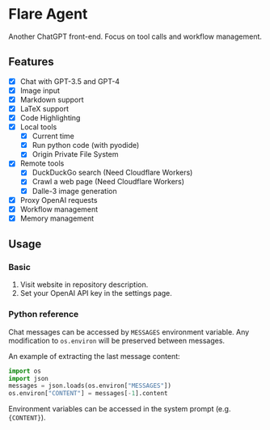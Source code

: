 # Flare Agent

Another ChatGPT front-end. Focus on tool calls and workflow management.

## Features

- [x] Chat with GPT-3.5 and GPT-4
- [x] Image input
- [x] Markdown support
- [x] LaTeX support
- [x] Code Highlighting
- [x] Local tools
  - [x] Current time
  - [x] Run python code (with pyodide)
  - [x] Origin Private File System
- [x] Remote tools
  - [x] DuckDuckGo search (Need Cloudflare Workers)
  - [x] Crawl a web page (Need Cloudflare Workers)
  - [x] Dalle-3 image generation
- [x] Proxy OpenAI requests
- [x] Workflow management
- [x] Memory management

## Usage

### Basic

1. Visit website in repository description.
2. Set your OpenAI API key in the settings page.

### Python reference

Chat messages can be accessed by `MESSAGES` environment variable.
Any modification to `os.environ` will be preserved between messages.

An example of extracting the last message content:

```py
import os
import json
messages = json.loads(os.environ["MESSAGES"])
os.environ["CONTENT"] = messages[-1].content
```

Environment variables can be accessed in the system prompt (e.g. `{CONTENT}`).
